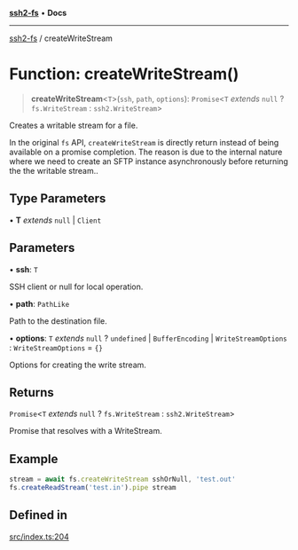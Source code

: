 [**ssh2-fs**](../README.md) • **Docs**

---

[ssh2-fs](../README.md) / createWriteStream

# Function: createWriteStream()

> **createWriteStream**\<`T`\>(`ssh`, `path`, `options`): `Promise`\<`T` _extends_ `null` ? `fs.WriteStream` : `ssh2.WriteStream`\>

Creates a writable stream for a file.

In the original `fs` API, `createWriteStream` is directly return instead of being available on a promise completion. The reason is due to the internal nature where we need to create an SFTP instance asynchronously before returning the the writable stream..

## Type Parameters

• **T** _extends_ `null` \| `Client`

## Parameters

• **ssh**: `T`

SSH client or null for local operation.

• **path**: `PathLike`

Path to the destination file.

• **options**: `T` _extends_ `null` ? `undefined` \| `BufferEncoding` \| `WriteStreamOptions` : `WriteStreamOptions` = `{}`

Options for creating the write stream.

## Returns

`Promise`\<`T` _extends_ `null` ? `fs.WriteStream` : `ssh2.WriteStream`\>

Promise that resolves with a WriteStream.

## Example

```javascript
stream = await fs.createWriteStream sshOrNull, 'test.out'
fs.createReadStream('test.in').pipe stream
```

## Defined in

[src/index.ts:204](https://github.com/adaltas/node-ssh2-fs/blob/d3bd0a05ed430bf829c995be339898786e60a46c/src/index.ts#L204)
